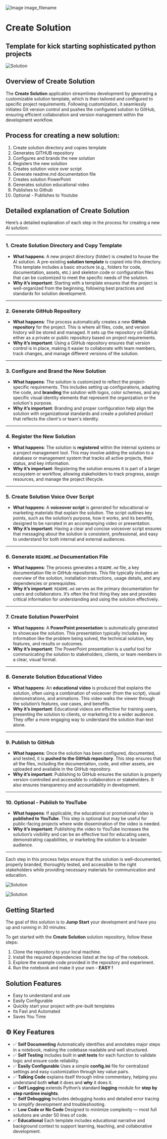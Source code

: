 ![Image image_filename](solution_sign.png)
    
# Create Solution 

## Template for kick starting sophisticated python projects 

    
![Solution](code.png)

    

## Overview of Create Solution 
The **Create Solution** application streamlines development by generating a customizable solution template, which is then tailored and configured to specific project requirements. Following customization, it seamlessly initiates Git version control and pushes the configured solution to GitHub, ensuring efficient collaboration and version management within the development workflow.

## Process for creating a new solution: 
1. Create solution directory and copies template
2. Generates GITHUB repository 
3. Configures and brands the new solution 
4. Registers the new solution 
5. Creates solution voice over script
6. Generate readme.md documentation file  
7. Creates solution PowerPoint 
8. Generates solution educational video  
9. Publishes to Github
10. Optional - Publishes to Youtube

## Detailed explanation of Create Solution 

Here’s a detailed explanation of each step in the process for creating a new AI solution:

---

### **1. Create Solution Directory and Copy Template**
   - **What happens**: A new project directory (folder) is created to house the AI solution. A pre-existing **solution template** is copied into this directory. This template includes a basic structure (e.g., folders for code, documentation, assets, etc.) and skeleton code or configuration files that can be customized to meet the specific needs of the solution.
   - **Why it’s important**: Starting with a template ensures that the project is well-organized from the beginning, following best practices and standards for solution development.

---

### **2. Generate GitHub Repository**
   - **What happens**: The process automatically creates a new **GitHub repository** for the project. This is where all files, code, and version history will be stored and managed. It sets up the repository on GitHub either as a private or public repository based on project requirements.
   - **Why it’s important**: Using a GitHub repository ensures that version control is in place, making it easier to collaborate with team members, track changes, and manage different versions of the solution.

---

### **3. Configure and Brand the New Solution**
   - **What happens**: The solution is customized to reflect the project-specific requirements. This includes setting up configurations, adapting the code, and **branding** the solution with logos, color schemes, and any specific visual identity elements that represent the organization or the solution's purpose.
   - **Why it’s important**: Branding and proper configuration help align the solution with organizational standards and create a polished product that reflects the client's or team's identity.

---

### **4. Register the New Solution**
   - **What happens**: The solution is **registered** within the internal systems or a project management tool. This may involve adding the solution to a database or management system that tracks all active projects, their status, and key information.
   - **Why it’s important**: Registering the solution ensures it is part of a larger ecosystem or workflow, allowing stakeholders to track progress, assign resources, and manage the project lifecycle.

---

### **5. Create Solution Voice Over Script**
   - **What happens**: A **voiceover script** is generated for educational or marketing materials that explain the solution. The script outlines key points, such as the solution’s purpose, how it works, and its benefits, designed to be narrated in an accompanying video or presentation.
   - **Why it’s important**: Having a clear and concise voiceover script ensures that messaging about the solution is consistent, professional, and easy to understand for both internal and external audiences.

---

### **6. Generate `README.md` Documentation File**
   - **What happens**: The process generates a `README.md` file, a key documentation file in GitHub repositories. This file typically includes an overview of the solution, installation instructions, usage details, and any dependencies or prerequisites.
   - **Why it’s important**: `README.md` serves as the primary documentation for users and collaborators. It’s often the first thing they see and provides critical information for understanding and using the solution effectively.

---

### **7. Create Solution PowerPoint**
   - **What happens**: A **PowerPoint presentation** is automatically generated to showcase the solution. This presentation typically includes key information like the problem being solved, the technical solution, key features, and results or outcomes.
   - **Why it’s important**: The PowerPoint presentation is a useful tool for communicating the solution to stakeholders, clients, or team members in a clear, visual format.

---

### **8. Generate Solution Educational Video**
   - **What happens**: An **educational video** is produced that explains the solution, often using a combination of voiceover (from the script), visual demonstrations, and animations. This video walks the viewer through the solution’s features, use cases, and benefits.
   - **Why it’s important**: Educational videos are effective for training users, presenting the solution to clients, or marketing it to a wider audience. They offer a more engaging way to understand the solution than text alone.

---

### **9. Publish to GitHub**
   - **What happens**: Once the solution has been configured, documented, and tested, it is **pushed to the GitHub repository**. This step ensures that all the files, including the documentation, code, and other assets, are uploaded and available in the GitHub repository.
   - **Why it’s important**: Publishing to GitHub ensures the solution is properly version-controlled and accessible to collaborators or stakeholders. It also ensures transparency and accountability in development.

---

### **10. Optional - Publish to YouTube**
   - **What happens**: If applicable, the educational or promotional video is **published to YouTube**. This step is optional but may be useful for public-facing projects where wide dissemination of the video is needed.
   - **Why it’s important**: Publishing the video to YouTube increases the solution’s visibility and can be an effective tool for educating users, demonstrating capabilities, or marketing the solution to a broader audience.

---

Each step in this process helps ensure that the solution is well-documented, properly branded, thoroughly tested, and accessible to the right stakeholders while providing necessary materials for communication and education.





![Solution](code.png)

    
![Solution](code.png)

    
## Getting Started

The goal of this solution is to **Jump Start** your development and have you up and running in 30 minutes. 

To get started with the **Create Solution** solution repository, follow these steps:
1. Clone the repository to your local machine.
2. Install the required dependencies listed at the top of the notebook.
3. Explore the example code provided in the repository and experiment.
4. Run the notebook and make it your own - **EASY !**
    
## Solution Features

- Easy to understand and use  
- Easily Configurable 
- Quickly start your project with pre-built templates
- Its Fast and Automated
- Saves You Time 



## ⚙️ Key Features

- ✅ **Self Documenting** Automatically identifies and annotates major steps in a notebook, making the codebase readable and well structured.
- ✅ **Self Testing** Includes built in **unit tests** for each function to validate logic and ensure code reliability.
- ✅ **Easily Configurable** Uses a simple **config.ini** file for centralized settings and easy customization through key value pairs.
- ✅ **Talking Code** explains itself through inline commentary, helping you understand both **what** it does and **why** it does it.
- ✅ **Self Logging** extends Python’s standard **logging** module for **step by step runtime insights**.
- ✅ **Self Debugging** Includes debugging hooks and detailed error tracing to simplify development and troubleshooting.
- ✅ **Low Code or  No Code** Designed to minimize complexity — most full solutions are under 50 lines of code.
- ✅ **Educational** Each template includes educational narrative and background context to support learning, teaching, and collaborative development.

    